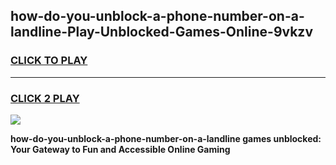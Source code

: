 
## how-do-you-unblock-a-phone-number-on-a-landline-Play-Unblocked-Games-Online-9vkzv
<h3>
<a href="https://premium76.site?title=how-do-you-unblock-a-phone-number-on-a-landline&ref=25A">CLICK TO PLAY</a></h3>
<hr>

<h3>
<a href="https://premium76.site?title=how-do-you-unblock-a-phone-number-on-a-landline&ref=25A">CLICK 2 PLAY</a>
  
</h3>

<a href="https://premium76.site?title=how-do-you-unblock-a-phone-number-on-a-landline&ref=25A"><img src="https://clearcache.store/games.png"></a>


**how-do-you-unblock-a-phone-number-on-a-landline games unblocked: Your Gateway to Fun and Accessible Online Gaming**
